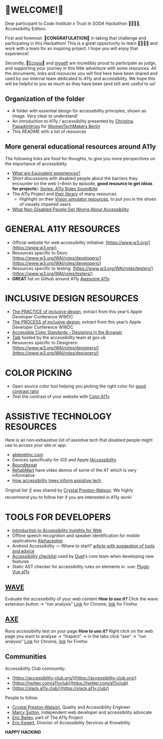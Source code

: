 # 🎉WELCOME!🎉

Dear participant to _Code Institute x Trust In SODA_ Hackathon 👩‍💻👨‍💻, Accessibility Edition.

First and foremost: 🎊**CONGRATULATION**🎊 in taking that challenge and particpating in this Hackathon! This is a great opportunity to learn 👩‍🏫👨‍🏫 and work with a team for an inspiring project. I hope you will enjoy that experience!

Secondly, 🌳[Ecosia](https://www.ecosia.org/)🌳 and [myself](https://www.linkedin.com/in/jessyhalison/) are incredibly proud to participate as judge, and supporting your journey in this little adventure with some resources.
All the documents, links and resources you will find here have been shared and used by our internal team dedicated to A11y and accessibility. We hope this will be helpful to you as much as they have been (and still are) useful to us!


## Organization of the folder
* A folder with essential design for accessibility principles, shown as image. Very clear to understand!
* An introduction to A11y / accessibility presented by [Christina Papadimitriou](https://twitter.com/christinapap) for [WomenTechMakers Berlin](https://wtmberlin.com/)
* This README with a list of resources

## More general educational resources around A11y
The following links are food for thoughts, to give you more perspectives on the importance of accessibility
* [What are Equivalent experiences?](https://www.smashingmagazine.com/2020/05/equivalent-experiences-part1/)
* Short discussions with disabled people about the barriers they encounter on the web (~8min by episode, **good resource to get ideas for projects**): [Series: A11y Rules Soundbite](https://a11yrules.com/series/a11y-rules-soundbite/)
* The A11y Project and [their library](https://www.a11yproject.com/resources/) of many resources
    * Highlight on their [Vision simulator resources](https://www.a11yproject.com/resources/#vision-simulators), to put you in the shoes of visually impaired users
* [What Non-Disabled People Get Wrong About Accessibility](https://yetanotherlefty.wordpress.com/2017/05/01/what-non-disabled-people-get-wrong-about-accessibility/)

# GENERAL A11Y RESOURCES
* Official website for web accessibility initiative: [https://www.w3.org/](https://www.w3.org/)
* Resources specific to Devs: [https://www.w3.org/WAI/roles/developers/](https://www.w3.org/WAI/roles/developers/)
* Resources specific to testing: [https://www.w3.org/WAI/roles/testers/](https://www.w3.org/WAI/roles/testers/)
* **GREAT** list on Github around A11y [Awesome A11y](https://github.com/brunopulis/awesome-a11y) 


# INCLUSIVE DESIGN RESOURCES

* [The PRACTICE of inclusive design](https://developer.apple.com/videos/play/wwdc2021/10275/), extract from this year’s Apple Developer Conference WWDC
* [The PROCESS of inclusive design](https://developer.apple.com/videos/play/wwdc2021/10304/), extract from this year’s Apple Developer Conference WWDC
* [Accessible Color Standards - Designing in the Browser](https://www.youtube.com/watch?app=desktop&v=sEDnmNtEaqQ)
* [Talk](https://docs.google.com/presentation/d/1SdHOInrE_tFqVZ6G4tNDb5FOG8Ki5eshQG1L-277Mfc/edit#slide=id.g2ba80dd944_6_39) hosted by the accessibility team at gov.uk
* Resources specific to Designers: [https://www.w3.org/WAI/roles/designers/](https://www.w3.org/WAI/roles/designers/)

# COLOR PICKING

* Open source color tool helping you picking the right color for [good contrast ratio](https://leonardocolor.io/?colorKeys=%236fa7ff&base=ffffff&ratios=3%2C4.5&mode=CAM02)
* Test the contrast of your website with [Color.A11y](https://color.a11y.com/)

# ASSISTIVE TECHNOLOGY RESOURCES

Here is an non-exhaustive list of assistive tech that disabled people might use to access your site or app:
* [ablenetinc.com](https://www.ablenetinc.com/)
* Devices specifically for iOS and Apple [IAccessibility](https://www.iaccessibility.com/)
* [Boundlessat](https://www.boundlessat.com/)
* [RehabMart](https://www.rehabmart.com/category/pediatric_assistive_technology.htm) have video demos of some of the AT which is very informative
* [How accessibility trees inform assistive tech](https://hacks.mozilla.org/2019/06/how-accessibility-trees-inform-assistive-tech/)

Original list ☝ was shared by [Crystal Preston-Watson](https://twitter.com/ScopicEngineer). We highly recommend you to follow her if you are interested in A11y work!

# TOOLS FOR DEVELOPERS

* [Introduction to Accessibility Insights for Web](https://www.youtube.com/watch?v=XVvBJoEe4Is)
* Offline speech recognition and speaker identification for mobile applications [Alphacephei](https://alphacephei.com/vosk/android)
* Android Accessibility — Where to start? [article with suggestion of tools and advice](https://medium.com/microsoft-mobile-engineering/android-accessibility-where-to-start-b7875045d9)
* [Accessibility checklist](https://www.duetds.com/accessibility/) used by [Duet](https://www.duetds.com)’s core team when developing new features
* Static AST checker for accessibility rules on elements in .vue: [Plugin Vue a11y](https://github.com/maranran/eslint-plugin-vue-a11y)


## [WAVE](https://wave.webaim.org/help)
Evaluate the accessibility of your web content
    **_How to use it?_** Click the wave extension button → “run analysis”
    [Link](https://chrome.google.com/webstore/detail/wave-evaluation-tool/jbbplnpkjmmeebjpijfedlgcdilocofh) for Chrome, [link](https://addons.mozilla.org/en-US/firefox/addon/wave-accessibility-tool/) for Firefox


## [AXE](https://www.deque.com/axe/)
Runs accessibility test on your page
    **_How to use it?_** Right click on the web page you want to analyse → “Inspect” → in the tabs click “axe” → “run analysis”
    [Link](https://chrome.google.com/webstore/detail/axe-devtools-web-accessib/lhdoppojpmngadmnindnejefpokejbdd) for Chrome, [link](https://addons.mozilla.org/en-US/firefox/addon/axe-devtools/) for Firefox

## Communities
Accessibility Club community:
* [https://accessibility-club.org/](https://accessibility-club.org/)
* [https://twitter.com/a11yclub](https://twitter.com/a11yclub)
* [https://slack.a11y.club/](https://slack.a11y.club/)

People to follow:
* [Crystal Preston-Watson](https://twitter.com/ScopicEngineer), Quality and Accessibility Engineer
* [Marcy Sutton](https://twitter.com/marcysutton), independent web developer and accessibility advocate
* [Eric Bailey](https://twitter.com/ericwbailey), part of The A11y Project
* [Eric Eggert](https://twitter.com/yatil), Director of Accessibility Services at Knowbility 

**HAPPY HACKING**
